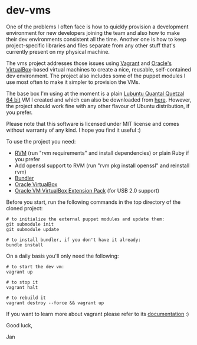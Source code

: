 dev-vms
=======

One of the problems I often face is how to quickly provision a development environment for new developers joining the team
and also how to make their dev environments consistent all the time. Another one is how to keep project-specific libraries
and files separate from any other stuff that's currently present on my physical machine.

The vms project addresses those issues using [Vagrant](http://www.vagrantup.com) and
[Oracle's VirtualBox](https://www.virtualbox.org/)-based virtual machines to create a nice, reusable,
self-contained dev environment. The project also includes some of the puppet modules I use most often
to make it simpler to provision the VMs.

The base box I'm using at the moment is a plain [Lubuntu Quantal Quetzal 64 bit](http://lubuntu.net/) VM
I created and which can also be downloaded from [here](http://dl.dropbox.com/u/19636958/vagrant-lubuntu-quantal-quetzal64.box).
However, the project should work fine with any other flavour of Ubuntu distribution, if you prefer.

Please note that this software is licensed under MIT license and comes without warranty of any kind. I hope you find
it useful :)

To use the project you need:
- [RVM](https://rvm.io/) (run "rvm requirements" and install dependencies) or plain Ruby if you prefer
- Add openssl support to RVM (run "rvm pkg install openssl" and reinstall rvm)
- [Bundler](http://gembundler.com/) 
- [Oracle VirtualBox](https://www.virtualbox.org/)
- [Oracle VM VirtualBox Extension Pack](http://www.oracle.com/technetwork/server-storage/virtualbox/downloads/index.html#extpack) (for USB 2.0 support)

Before you start, run the following commands in the top directory of the cloned project:
```
# to initialize the external puppet modules and update them:
git submodule init
git submodule update

# to install bundler, if you don't have it already:
bundle install
```

On a daily basis you'll only need the following:

```
# to start the dev vm:
vagrant up

# to stop it
vagrant halt

# to rebuild it
vagrant destroy --force && vagrant up
```

If you want to learn more about vagrant please refer to its [documentation](http://docs.vagrantup.com/v1/docs/getting-started/index.html) :)

Good luck,

Jan
